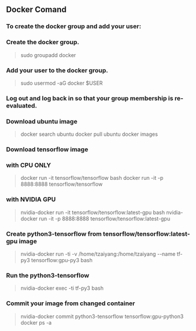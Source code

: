 ## Docker Comand
### To create the docker group and add your user:
### Create the docker group.
> sudo groupadd docker
### Add your user to the docker group.
> sudo usermod -aG docker $USER
### Log out and log back in so that your group membership is re-evaluated.

### Download ubuntu image
> docker search ubuntu
> docker pull ubuntu
> docker images
### Download tensorflow image
### with CPU ONLY
> docker run -it tensorflow/tensorflow bash
> docker run -it -p 8888:8888 tensorflow/tensorflow
### with NVIDIA GPU
> nvidia-docker run -it tensorflow/tensorflow:latest-gpu bash
> nvidia-docker run -it -p 8888:8888 tensorflow/tensorflow:latest-gpu 


### Create python3-tensorflow from tensorflow/tensorflow:latest-gpu image
> nvidia-docker run -ti -v /home/tzaiyang:/home/tzaiyang --name tf-py3 tensorflow:gpu-py3 bash
### Run the python3-tensorflow
> nvidia-docker exec -ti tf-py3 bash

### Commit your image from changed container
> nvidia-docker commit python3-tensorflow tensorflow:gpu-python3
> docker ps -a
